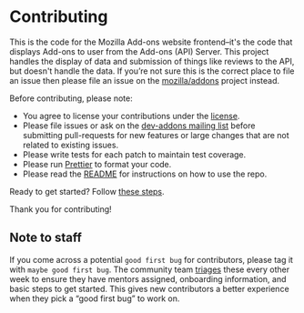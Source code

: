 # Contributing

This is the code for the Mozilla Add-ons website frontend–it's the code that displays Add-ons to user from the Add-ons (API) Server. This project handles the display of data and submission of things like reviews to the API, but doesn't handle the data. If you’re not sure this is the correct place to file an issue then please file an issue on the [mozilla/addons] project instead.

Before contributing, please note:

- You agree to license your contributions under the [license].
- Please file issues or ask on the [dev-addons mailing list] before submitting pull-requests for new features or large changes that are not related to existing issues.
- Please write tests for each patch to maintain test coverage.
- Please run [Prettier] to format your code.
- Please read the [README] for instructions on how to use the repo.

Ready to get started? Follow [these steps].

Thank you for contributing!

## Note to staff

If you come across a potential `good first bug` for contributors, please tag it with `maybe good first bug`. The community team [triages] these every other week to ensure they have mentors assigned, onboarding information, and basic steps to get started. This gives new contributors a better experience when they pick a “good first bug” to work on.

[mozilla/addons]: https://github.com/mozilla/addons/issues/new
[license]: https://github.com/mozilla/addons-frontend/blob/master/LICENSE
[dev-addons mailing list]: https://mail.mozilla.org/listinfo/dev-addons
[readme]: https://github.com/mozilla/addons-frontend/blob/master/README.md
[these steps]: https://wiki.mozilla.org/Add-ons/Contribute/Code
[triages]: https://wiki.mozilla.org/Add-ons/Contribute/Goodfirstbugs_triage
[prettier]: https://github.com/mozilla/addons-frontend/blob/master/README.md#Prettier
